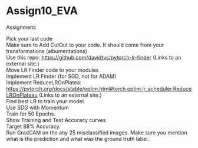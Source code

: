 # Assign10_EVA

Assignment: 

Pick your last code <br>
Make sure  to Add CutOut to your code. It should come from your transformations (albumentations) <br>
Use this repo: https://github.com/davidtvs/pytorch-lr-finder (Links to an external site.) <br>
Move LR Finder code to your modules <br>
Implement LR Finder (for SGD, not for ADAM) <br>
Implement ReduceLROnPlatea: https://pytorch.org/docs/stable/optim.html#torch.optim.lr_scheduler.ReduceLROnPlateau (Links to an external site.)<br>
Find best LR to train your model<br>
Use SDG with Momentum<br>
Train for 50 Epochs. <br>
Show Training and Test Accuracy curves<br>
Target 88% Accuracy.<br>
Run GradCAM on the any 25 misclassified images. Make sure you mention what is the prediction and what was the ground truth label.

